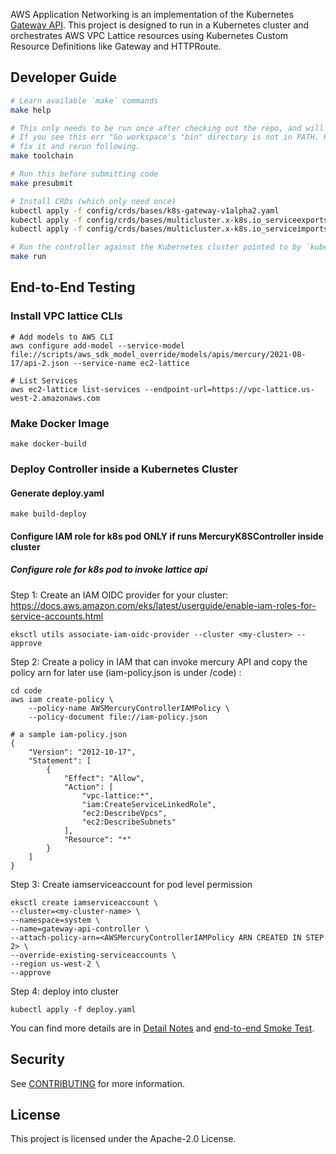 AWS Application Networking is an implementation of the Kubernetes [Gateway API](https://gateway-api.sigs.k8s.io/). This project is designed to run in a Kubernetes cluster and orchestrates AWS VPC Lattice resources using Kubernetes Custom Resource Definitions like Gateway and HTTPRoute.

## Developer Guide

```bash
# Learn available `make` commands
make help

# This only needs to be run once after checking out the repo, and will install tools/codegen required for development
# If you see this err "Go workspace's "bin" directory is not in PATH. Run 'export PATH="$PATH:${GOPATH:-$HOME/go}/bin"'."
# fix it and rerun following. 
make toolchain

# Run this before submitting code
make presubmit

# Install CRDs (which only need once) 
kubectl apply -f config/crds/bases/k8s-gateway-v1alpha2.yaml
kubectl apply -f config/crds/bases/multicluster.x-k8s.io_serviceexports.yaml
kubectl apply -f config/crds/bases/multicluster.x-k8s.io_serviceimports.yaml

# Run the controller against the Kubernetes cluster pointed to by `kubectl config current-context`
make run
```

## End-to-End Testing

### Install VPC lattice CLIs

```
# Add models to AWS CLI
aws configure add-model --service-model file://scripts/aws_sdk_model_override/models/apis/mercury/2021-08-17/api-2.json --service-name ec2-lattice

# List Services
aws ec2-lattice list-services --endpoint-url=https://vpc-lattice.us-west-2.amazonaws.com

```

### Make Docker Image

```
make docker-build
```

### Deploy Controller inside a Kubernetes Cluster

#### Generate deploy.yaml

```
make build-deploy
```

####  Configure IAM role for k8s pod ONLY if runs MercuryK8SController inside cluster

##### Configure role for k8s pod to invoke lattice api

Step 1: Create an IAM OIDC provider for your cluster:
https://docs.aws.amazon.com/eks/latest/userguide/enable-iam-roles-for-service-accounts.html
```
eksctl utils associate-iam-oidc-provider --cluster <my-cluster> --approve
```

Step 2: Create a policy in IAM that can invoke mercury API and copy the policy arn for later use
(iam-policy.json is under /code) :

```
cd code
aws iam create-policy \
    --policy-name AWSMercuryControllerIAMPolicy \
    --policy-document file://iam-policy.json
```

```
# a sample iam-policy.json
{
    "Version": "2012-10-17",
    "Statement": [
        {
            "Effect": "Allow",
            "Action": [
                "vpc-lattice:*",
                "iam:CreateServiceLinkedRole",
                "ec2:DescribeVpcs",
                "ec2:DescribeSubnets"
            ],
            "Resource": "*"
        }
    ]
}
```

Step 3: Create iamserviceaccount for pod level permission
```
eksctl create iamserviceaccount \
--cluster=<my-cluster-name> \
--namespace=system \
--name=gateway-api-controller \
--attach-policy-arn=<AWSMercuryControllerIAMPolicy ARN CREATED IN STEP 2> \
--override-existing-serviceaccounts \
--region us-west-2 \
--approve
```

Step 4: deploy into cluster

```
kubectl apply -f deploy.yaml
```


You can find more details are in  [Detail Notes](https://code.amazon.com/packages/MercuryK8SController/blobs/mainline/--/developer.md) and [end-to-end Smoke Test](https://quip-amazon.com/FaquAsssAitb/Testing-Manual-end-to-end-Smoke-Testing-for-Kubernetes-Controllers).

## Security

See [CONTRIBUTING](CONTRIBUTING.md#security-issue-notifications) for more information.

## License

This project is licensed under the Apache-2.0 License.

